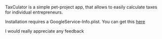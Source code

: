 TaxCulator is a simple pet-project app, that allows to easily calculate taxes for individual entrepreneurs.

Installation requires a GoogleService-Info.plist. You can get this [here](https://firebase.google.com/docs/ios/setup?hl=en/)

I would really appreciate any feedback
